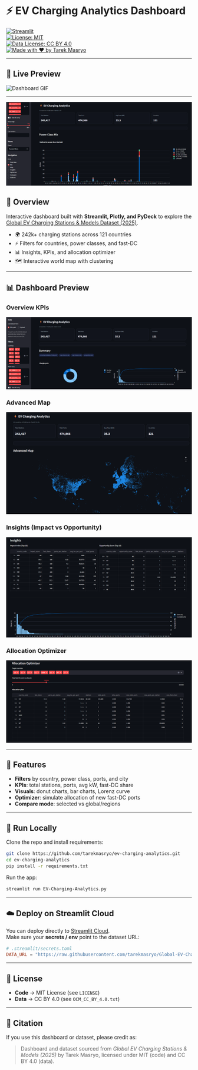 # ⚡ EV Charging Analytics Dashboard

[![Streamlit](https://img.shields.io/badge/Powered%20by-Streamlit-FF4B4B)](https://streamlit.io/)  
[![License: MIT](https://img.shields.io/badge/License-MIT-blue.svg)](LICENSE)  
[![Data License: CC BY 4.0](https://img.shields.io/badge/Data%20License-CC%20BY%204.0-lightgrey.svg)](DATA_LICENSE)  
[![Made with ❤️ by Tarek Masryo](https://img.shields.io/badge/Made%20by-Tarek%20Masryo-blue)](https://github.com/tarekmasryo)

---

## 🎥 Live Preview

![Dashboard GIF](assets/Analytics.gif)

---

![Header](https://raw.githubusercontent.com/tarekmasryo/EV-Charging-Analytics/main/assets/header.png)


## 📌 Overview

Interactive dashboard built with **Streamlit, Plotly, and PyDeck** to explore the  
[Global EV Charging Stations & Models Dataset (2025)](https://github.com/tarekmasryo/Global-EV-Charging-Stations).

- 🌍 242k+ charging stations across 121 countries  
- ⚡ Filters for countries, power classes, and fast-DC  
- 📊 Insights, KPIs, and allocation optimizer  
- 🗺️ Interactive world map with clustering  

---

## 📊 Dashboard Preview

### Overview KPIs
![Overview](assets/overview.png)

### Advanced Map
![Map](assets/map.png)

### Insights (Impact vs Opportunity)
![Insights](assets/insights.png)

### Allocation Optimizer
![Optimizer](assets/optimizer.png)

---

## 🔑 Features

- **Filters** by country, power class, ports, and city  
- **KPIs**: total stations, ports, avg kW, fast-DC share  
- **Visuals**: donut charts, bar charts, Lorenz curve  
- **Optimizer**: simulate allocation of new fast-DC ports  
- **Compare mode**: selected vs global/regions  

---

## 🚀 Run Locally

Clone the repo and install requirements:

```bash
git clone https://github.com/tarekmasryo/ev-charging-analytics.git
cd ev-charging-analytics
pip install -r requirements.txt
```

Run the app:

```bash
streamlit run EV-Charging-Analytics.py
```

---

## ☁️ Deploy on Streamlit Cloud

You can deploy directly to [Streamlit Cloud](https://streamlit.io/cloud).  
Make sure your **secrets / env** point to the dataset URL:

```toml
# .streamlit/secrets.toml
DATA_URL = "https://raw.githubusercontent.com/tarekmasryo/Global-EV-Charging-Stations/main/data/charging_stations_2025_world.csv"
```

---

## 📄 License

- **Code** → MIT License (see `LICENSE`)  
- **Data** → CC BY 4.0 (see `OCM_CC_BY_4.0.txt`)  

---

## 🙌 Citation

If you use this dashboard or dataset, please credit as:

> Dashboard and dataset sourced from *Global EV Charging Stations & Models (2025)* by Tarek Masryo, licensed under MIT (code) and CC BY 4.0 (data).
